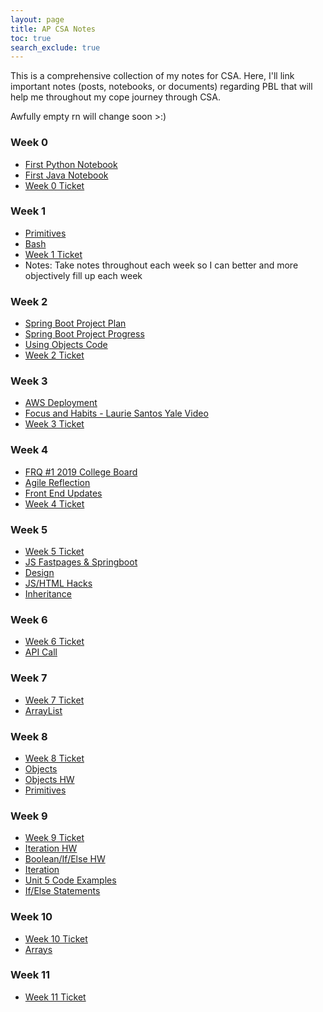 ```yaml
---
layout: page
title: AP CSA Notes
toc: true
search_exclude: true
---
```


This is a comprehensive collection of my notes for CSA. Here, I'll link important notes (posts, notebooks, or documents) regarding PBL that will help me throughout my cope journey through CSA.

Awfully empty rn will change soon >:)

### Week 0

- [First Python Notebook](https://dontran15.github.io/CSAFastPages/jupyter/python/fastpages/2022/08/19/python-nb.html)
- [First Java Notebook](https://dontran15.github.io/CSAFastPages/jupyter/java/fastpages/2022/08/19/java-nb.html)
- [Week 0 Ticket](https://dontran15.github.io/CSAFastPages/markdown/fastpages/week%200/2022/08/22/week0-ticket.html)

### Week 1

- [Primitives](https://dontran15.github.io/CSAFastPages/java/primitives/2022/08/23/primitives.html)
- [Bash](https://dontran15.github.io/CSAFastPages/java/bash/week%201/2022/08/24/bash.html)
- [Week 1 Ticket](https://dontran15.github.io/CSAFastPages/markdown/fastpages/week%201/2022/08/29/week1-ticket.html)
- Notes: Take notes throughout each week so I can better and more objectively fill up each week

### Week 2

- [Spring Boot Project Plan](https://dontran15.github.io/CSAFastPages/spring%20boot/2022/09/05/springboot-plan.html)
- [Spring Boot Project Progress](https://dontran15.github.io/CSAFastPages/spring%20boot/2022/09/05/springboot-report-0.html)
- [Using Objects Code](https://dontran15.github.io/CSAFastPages/college%20board/java/2022/09/03/oop-and-using-objects.html)
- [Week 2 Ticket](https://dontran15.github.io/CSAFastPages/markdown/fastpages/week%202/2022/09/05/week2-ticket.html)

### Week 3

- [AWS Deployment](https://dontran15.github.io/CSAFastPages/pbl/week%203/2022/09/09/aws-deployment.html)
- [Focus and Habits - Laurie Santos Yale Video](https://dontran15.github.io/CSAFastPages/human%20prep/week%203/2022/09/09/focus-and-habits.html)
- [Week 3 Ticket](https://dontran15.github.io/CSAFastPages/2022/09/11/week3-ticket.html)

### Week 4

- [FRQ #1 2019 College Board](https://dontran15.github.io/CSAFastPages/college%20board/week%204/2022/09/14/frq1-method-and-control-structures.html)
- [Agile Reflection](https://dontran15.github.io/CSAFastPages/college%20board/week%204/2022/09/15/agile-reflection.html)
- [Front End Updates](https://dontran15.github.io/CSAFastPages/college%20board/week%204/2022/09/16/fastpages-and-springboot-update.html)
- [Week 4 Ticket](https://dontran15.github.io/CSAFastPages/markdown/fastpages/week%204/2022/09/19/week4-ticket.html)

### Week 5

- [Week 5 Ticket]()
- [JS Fastpages & Springboot](https://dontran15.github.io/CSAFastPages/pbl/week%205/2022/09/25/html-javascript-fastpages-and-springboot-update.html)
- [Design](https://dontran15.github.io/CSAFastPages/pbl/week%205/2022/09/24/design.html)
- [JS/HTML Hacks](https://dontran15.github.io/CSAFastPages/pbl/javascript/week%205/2022/09/23/html-javascript.html)
- [Inheritance](https://dontran15.github.io/CSAFastPages/college%20board/week%205/java/2022/09/22/fibo-extends-data-modeling.html)

### Week 6

- [Week 6 Ticket]()
- [API Call](https://dontran15.github.io/CSAFastPages/pbl/week%206/2022/09/30/RapidAPI.html)

### Week 7

- [Week 7 Ticket]()
- [ArrayList](https://dontran15.github.io/CSAFastPages/college%20board/pbl/week%207/2022/10/05/arraylists.html)

### Week 8

- [Week 8 Ticket]()
- [Objects](https://dontran15.github.io/CSAFastPages/college%20board/week%208/2022/10/13/objects.html)
- [Objects HW](https://dontran15.github.io/CSAFastPages/college%20board/week%208/2022/10/16/objects-hw.html)
- [Primitives](https://dontran15.github.io/CSAFastPages/college%20board/week%208/2022/10/12/primitives-notes.html)

### Week 9

- [Week 9 Ticket]()
- [Iteration HW](https://dontran15.github.io/CSAFastPages/college%20board/week%209/2022/10/23/iteration-hw.html)
- [Boolean/If/Else HW](https://dontran15.github.io/CSAFastPages/college%20board/week%209/2022/10/23/boolean-and-if-statements-hw.html)
- [Iteration](https://dontran15.github.io/CSAFastPages/college%20board/week%209/2022/10/19/iteration.html)
- [Unit 5 Code Examples](https://dontran15.github.io/CSAFastPages/college%20board/week%209/2022/10/18/java-test.html)
- [If/Else Statements](https://dontran15.github.io/CSAFastPages/college%20board/week%209/2022/10/18/boolean-and-if-statements.html)

### Week 10

- [Week 10 Ticket]()
- [Arrays](https://dontran15.github.io/CSAFastPages/college%20board/week%2010/2022/10/25/array.html)

### Week 11

- [Week 11 Ticket]()
